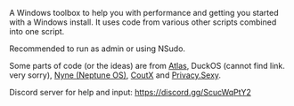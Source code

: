A Windows toolbox to help you with performance and getting you started with a Windows install. 
It uses code from various other scripts combined into one script. 

Recommended to run as admin or using NSudo.

Some parts of code (or the ideas) are from [Atlas](https://atlasos.net/), DuckOS (cannot find link. very sorry), [Nyne (Neptune OS)](https://github.com/NyneDZN/NeptuneOS), [CoutX](https://github.com/UnLovedCookie/CoutX) and [Privacy.Sexy](https://privacy.sexy/).

Discord server for help and input: https://discord.gg/ScucWqPtY2